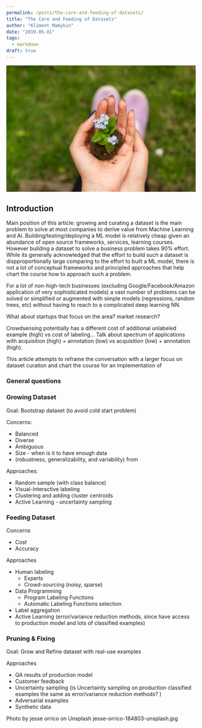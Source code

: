 ```yaml
---
permalink: /posts/the-care-and-feeding-of-datasets/
title: "The Care and Feeding of Datasets"
author: "Kliment Mamykin"
date: "2019-05-01"
tags: 
  - markdown
draft: true
---
```


![Photo by Tom Ezzatkhah on Unsplash](tom-ezzatkhah-103592-unsplash.jpg)


## Introduction

Main position of this article: growing and curating a dataset is the main problem to solve 
at most companies to derive value from Machine Learning and AI. Building/testing/deploying a ML model is relatively cheap
given an abundance of open source frameworks, services, learning courses. However building a dataset to solve a business 
problem takes 90% effort. While its generally acknowledged that the effort to build such a dataset is dispproportionally large comparing to the effort to built a ML model, 
there is not a lot of conceptual frameworks and principled approaches that help chart the course how to approach such a problem. 

For a lot of non-high-tech businesses (excluding Google/Facebook/Amazon application of very sophisticated models) a vast number of problems 
can be solved or simplified or augmented with simple models (regressions, random trees, etc) without having to reach to a complicated deep learning NN.

What about startups that focus on the area? market research?

Crowdsensing potentially has a different cost of additional unlabeled example (high) vs cost of labeling... 
Talk about spectrum of applications with acquisition (high) + annotation (low) vs acquisition (low) + annotation (high).

This article attempts to reframe the conversation with a larger focus on dataset curation and chart the course for an implementation 
of 

### General questions

### Growing Dataset

Goal: Bootstrap dataset (to avoid cold start problem)

Concerns:

* Balanced
* Diverse
* Ambiguous
* Size - when is it to have enough data
* (robustness, generalizability, and variability) from 

Approaches:

* Random sample (with class balance)
* Visual-Interactive labeling
* Clustering and adding cluster centroids
* Active Learning - uncertainty sampling

### Feeding Dataset

Concerns

* Cost
* Accuracy

Approaches

* Human labeling
    * Experts
    * Crowd-sourcing (noisy, sparse)
* Data Programming
    * Program Labeling Functions
    * Automatic Labeling Functions selection
* Label aggregation
* Active Learning (error/variance reduction methods, since have access to production model and lots of classified examples)

### Pruning & Fixing

Goal: Grow and Refine dataset with real-use examples

Approaches

* QA results of production model
* Customer feedback
* Uncertainty sampling (is Uncertainty sampling on production classified examples the same as error/variance reduction methods? )
* Adversarial examples
* Synthetic data

Photo by jesse orrico on Unsplash jesse-orrico-184803-unsplash.jpg
